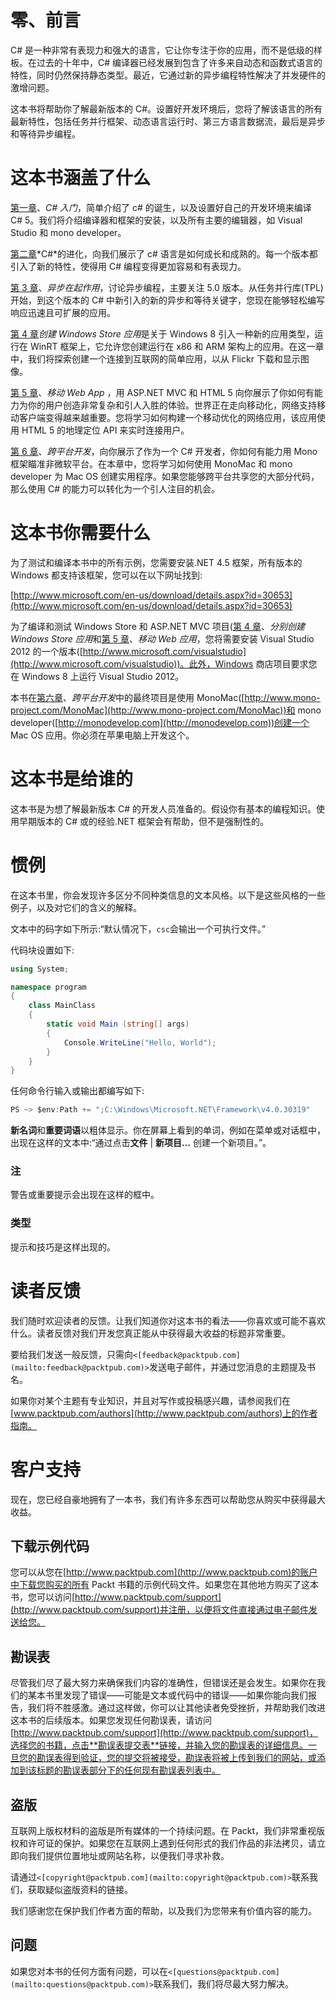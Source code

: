 # 零、前言

C# 是一种非常有表现力和强大的语言，它让你专注于你的应用，而不是低级的样板。在过去的十年中，C# 编译器已经发展到包含了许多来自动态和函数式语言的特性，同时仍然保持静态类型。最近，它通过新的异步编程特性解决了并发硬件的激增问题。

这本书将帮助你了解最新版本的 C#。设置好开发环境后，您将了解该语言的所有最新特性，包括任务并行框架、动态语言运行时、第三方语言数据流，最后是异步和等待异步编程。

# 这本书涵盖了什么

[第一章](1.html "Chapter 1. Getting Started with C#")、*C# 入门*，简单介绍了 c# 的诞生，以及设置好自己的开发环境来编译 C# 5。我们将介绍编译器和框架的安装，以及所有主要的编辑器，如 Visual Studio 和 mono developer。

[第二章](2.html "Chapter 2. Evolution of C#")*C#*的进化，向我们展示了 c# 语言是如何成长和成熟的。每一个版本都引入了新的特性，使得用 C# 编程变得更加容易和有表现力。

[第 3 章](3.html "Chapter 3. Asynchrony in Action")、*异步在起作用*，讨论异步编程，主要关注 5.0 版本。从任务并行库(TPL)开始，到这个版本的 C# 中新引入的新的异步和等待关键字，您现在能够轻松编写响应迅速且可扩展的应用。

[第 4 章](4.html "Chapter 4. Creating a Windows Store App")*创建 Windows Store 应用*是关于 Windows 8 引入一种新的应用类型，运行在 WinRT 框架上，它允许您创建运行在 x86 和 ARM 架构上的应用。在这一章中，我们将探索创建一个连接到互联网的简单应用，以从 Flickr 下载和显示图像。

[第 5 章](5.html "Chapter 5. Mobile Web App")、*移动 Web App* ，用 ASP.NET MVC 和 HTML 5 向你展示了你如何有能力为你的用户创造非常复杂和引人入胜的体验。世界正在走向移动化，网络支持移动客户端变得越来越重要。您将学习如何构建一个移动优化的网络应用，该应用使用 HTML 5 的地理定位 API 来实时连接用户。

[第 6 章](6.html "Chapter 6. Cross-platform Development")、*跨平台开发*，向你展示了作为一个 C# 开发者，你如何有能力用 Mono 框架瞄准非微软平台。在本章中，您将学习如何使用 MonoMac 和 mono developer 为 Mac OS 创建实用程序。如果您能够跨平台共享您的大部分代码，那么使用 C# 的能力可以转化为一个引人注目的机会。

# 这本书你需要什么

为了测试和编译本书中的所有示例，您需要安装.NET 4.5 框架，所有版本的 Windows 都支持该框架，您可以在以下网址找到:

[http://www.microsoft.com/en-us/download/details.aspx?id=30653](http://www.microsoft.com/en-us/download/details.aspx?id=30653)

为了编译和测试 Windows Store 和 ASP.NET MVC 项目([第 4 章](4.html "Chapter 4. Creating a Windows Store App")、*分别创建 Windows Store 应用*和[第 5 章](5.html "Chapter 5. Mobile Web App")、*移动 Web 应用*，您将需要安装 Visual Studio 2012 的一个版本([http://www.microsoft.com/visualstudio](http://www.microsoft.com/visualstudio))。此外，Windows 商店项目要求您在 Windows 8 上运行 Visual Studio 2012。

本书在[第六章](6.html "Chapter 6. Cross-platform Development")、*跨平台开发*中的最终项目是使用 MonoMac([http://www.mono-project.com/MonoMac](http://www.mono-project.com/MonoMac))和 mono developer([http://monodevelop.com](http://monodevelop.com))创建一个 Mac OS 应用。你必须在苹果电脑上开发这个。

# 这本书是给谁的

这本书是为想了解最新版本 C# 的开发人员准备的。假设你有基本的编程知识。使用早期版本的 C# 或的经验.NET 框架会有帮助，但不是强制性的。

# 惯例

在这本书里，你会发现许多区分不同种类信息的文本风格。以下是这些风格的一些例子，以及对它们的含义的解释。

文本中的码字如下所示:“默认情况下，`csc`会输出一个可执行文件。”

代码块设置如下:

```cs
using System;

namespace program
{
    class MainClass
    {
        static void Main (string[] args)
        {
            Console.WriteLine("Hello, World");
        }
    }
}
```

任何命令行输入或输出都编写如下:

```cs
PS ~> $env:Path += ";C:\Windows\Microsoft.NET\Framework\v4.0.30319"

```

**新名词**和**重要词语**以粗体显示。你在屏幕上看到的单词，例如在菜单或对话框中，出现在这样的文本中:“通过点击**文件** | **新项目…** 创建一个新项目。”。

### 注

警告或重要提示会出现在这样的框中。

### 类型

提示和技巧是这样出现的。

# 读者反馈

我们随时欢迎读者的反馈。让我们知道你对这本书的看法——你喜欢或可能不喜欢什么。读者反馈对我们开发您真正能从中获得最大收益的标题非常重要。

要给我们发送一般反馈，只需向`<[feedback@packtpub.com](mailto:feedback@packtpub.com)>`发送电子邮件，并通过您消息的主题提及书名。

如果你对某个主题有专业知识，并且对写作或投稿感兴趣，请参阅我们在[www.packtpub.com/authors](http://www.packtpub.com/authors)上的作者指南。

# 客户支持

现在，您已经自豪地拥有了一本书，我们有许多东西可以帮助您从购买中获得最大收益。

## 下载示例代码

您可以从您在[http://www.packtpub.com](http://www.packtpub.com)的账户中下载您购买的所有 Packt 书籍的示例代码文件。如果您在其他地方购买了这本书，您可以访问[http://www.packtpub.com/support](http://www.packtpub.com/support)并注册，以便将文件直接通过电子邮件发送给您。

## 勘误表

尽管我们尽了最大努力来确保我们内容的准确性，但错误还是会发生。如果你在我们的某本书里发现了错误——可能是文本或代码中的错误——如果你能向我们报告，我们将不胜感激。通过这样做，你可以让其他读者免受挫折，并帮助我们改进这本书的后续版本。如果您发现任何勘误表，请访问[http://www.packtpub.com/support](http://www.packtpub.com/support)，选择您的书籍，点击**勘误表提交表**链接，并输入您的勘误表的详细信息。一旦您的勘误表得到验证，您的提交将被接受，勘误表将被上传到我们的网站，或添加到该标题的勘误表部分下的任何现有勘误表列表中。

## 盗版

互联网上版权材料的盗版是所有媒体的一个持续问题。在 Packt，我们非常重视版权和许可证的保护。如果您在互联网上遇到任何形式的我们作品的非法拷贝，请立即向我们提供位置地址或网站名称，以便我们寻求补救。

请通过`<[copyright@packtpub.com](mailto:copyright@packtpub.com)>`联系我们，获取疑似盗版资料的链接。

我们感谢您在保护我们作者方面的帮助，以及我们为您带来有价值内容的能力。

## 问题

如果您对本书的任何方面有问题，可以在`<[questions@packtpub.com](mailto:questions@packtpub.com)>`联系我们，我们将尽最大努力解决。